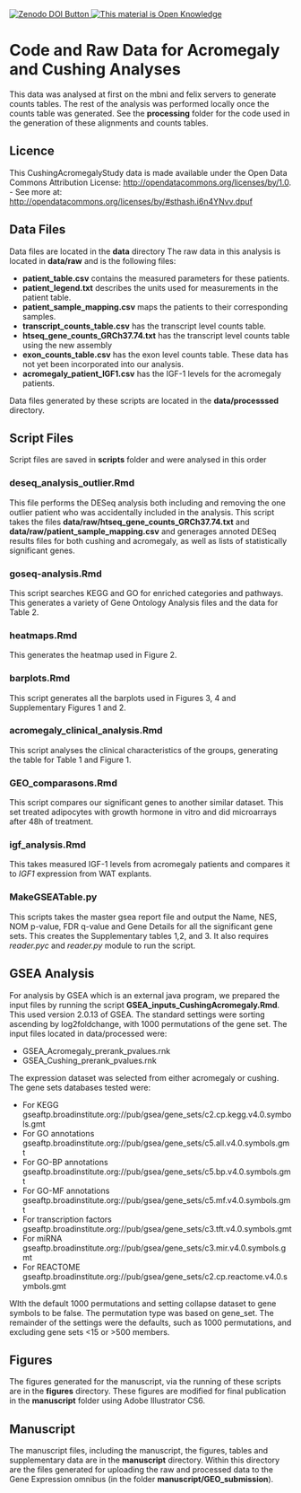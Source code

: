 <a href="10.5281/zenodo.10147">
<img alt="Zenodo DOI Button" src="https://zenodo.org/badge/3925/BridgesLab/CushingAcromegalyStudy.png">
</a>
<!-- Open Knowledge Link -->
 <a href="http://opendefinition.org/">
 <img alt="This material is Open Knowledge" border="0"
  src="http://assets.okfn.org/images/ok_buttons/ok_80x15_blue.png" /></a>
<!-- /Open Knowledge Link -->

Code and Raw Data for Acromegaly and Cushing Analyses
========================================================

This data was analysed at first on the mbni and felix servers to generate counts tables.  The rest of the analysis was performed locally once the counts table was generated.  See the **processing** folder for the code used in the generation of these alignments and counts tables.

Licence
--------
This CushingAcromegalyStudy data is made available under the Open Data Commons Attribution License: http://opendatacommons.org/licenses/by/1.0. - See more at: http://opendatacommons.org/licenses/by/#sthash.i6n4YNvv.dpuf

Data Files
------------

Data files are located in the **data** directory
The raw data in this analysis is located in **data/raw** and is the following files:

* **patient_table.csv** contains the measured parameters for these patients.
* **patient_legend.txt** describes the units used for measurements in the patient table.
* **patient_sample_mapping.csv** maps the patients to their corresponding samples.
* **transcript_counts_table.csv** has the transcript level counts table.
* **htseq_gene_counts_GRCh37.74.txt** has the transcript level counts table using the new assembly
* **exon_counts_table.csv** has the exon level counts table.  These data has not yet been incorporated into our analysis.
* **acromegaly_patient_IGF1.csv** has the IGF-1 levels for the acromegaly patients.

Data files generated by these scripts are located in the **data/processsed** directory.

Script Files
---------------
Script files are saved in **scripts** folder and were analysed in this order

### deseq_analysis_outlier.Rmd

This file performs the DESeq analysis both including and removing the one outlier patient who was accidentally included in the analysis.  This script takes the files **data/raw/htseq_gene_counts_GRCh37.74.txt** and **data/raw/patient_sample_mapping.csv** and generages annoted DESeq results files for both cushing and acromegaly, as well as lists of statistically significant genes.

### goseq-analysis.Rmd

This script searches KEGG and GO for enriched categories and pathways.  This generates a variety of Gene Ontology Analysis files and the data for Table 2.

### heatmaps.Rmd 

This generates the heatmap used in Figure 2.

### barplots.Rmd

This script generates all the barplots used in Figures 3, 4 and Supplementary Figures 1 and 2.

### acromegaly_clinical_analysis.Rmd

This script analyses the clinical characteristics of the groups, generating the table for Table 1 and Figure 1.


### GEO_comparasons.Rmd

This script compares our significant genes to another similar dataset.  This set treated adipocytes with growth hormone in vitro and did microarrays after 48h of treatment.

### igf_analysis.Rmd

This takes measured IGF-1 levels from acromegaly patients and compares it to *IGF1*  expression from WAT explants.

### MakeGSEATable.py

This scripts takes the master gsea report file and output the Name, NES, NOM p-value, FDR q-value and Gene Details for all the significant gene sets.  This creates the Supplementary tables 1,2, and 3.  It also requires *reader.pyc* and *reader.py* module to run the script.

GSEA Analysis
----------------------

For analysis by GSEA which is an external java program, we prepared the input files by running the script **GSEA_inputs_CushingAcromegaly.Rmd**.  This used version 2.0.13 of GSEA.  The standard settings were sorting ascending by log2foldchange, with 1000 permutations of the gene set.  The input files located in data/processed were:

* GSEA_Acromegaly_prerank_pvalues.rnk
* GSEA_Cushing_prerank_pvalues.rnk

The expression dataset was selected from either acromegaly or cushing.  The gene sets databases tested were:

* For KEGG gseaftp.broadinstitute.org://pub/gsea/gene_sets/c2.cp.kegg.v4.0.symbols.gmt
* For GO annotations gseaftp.broadinstitute.org://pub/gsea/gene_sets/c5.all.v4.0.symbols.gmt
* For GO-BP annotations gseaftp.broadinstitute.org://pub/gsea/gene_sets/c5.bp.v4.0.symbols.gmt
* For GO-MF annotations gseaftp.broadinstitute.org://pub/gsea/gene_sets/c5.mf.v4.0.symbols.gmt
* For transcription factors gseaftp.broadinstitute.org://pub/gsea/gene_sets/c3.tft.v4.0.symbols.gmt
* For miRNA gseaftp.broadinstitute.org://pub/gsea/gene_sets/c3.mir.v4.0.symbols.gmt
* For REACTOME gseaftp.broadinstitute.org://pub/gsea/gene_sets/c2.cp.reactome.v4.0.symbols.gmt

WIth the default 1000 permutations and setting collapse dataset to gene symbols to be false.  The permutation type was based on gene_set.  The remainder of the settings were the defaults, such as 1000 permutations, and excluding gene sets <15 or >500 members.

Figures
-----------
The figures generated for the manuscript, via the running of these scripts are in the **figures** directory.  These figures are modified for final publication in the **manuscript** folder using Adobe Illustrator CS6.

Manuscript
------------
The manuscript files, including the manuscript, the figures, tables and supplementary data are in the **manuscript** directory.  Within this directory are the files generated for uploading the raw and processed data to the Gene Expression omnibus (in the folder **manuscript/GEO_submission**).
